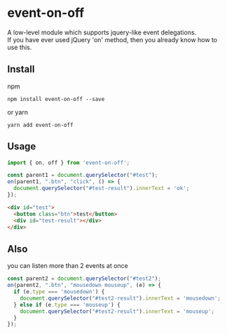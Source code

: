 # event-on-off
A low-level module which supports jquery-like event delegations.<br>
If you have ever used jQuery 'on' method, then you already know how to use this.

## Install

npm

```
npm install event-on-off --save
```

or yarn

```
yarn add event-on-off
```

## Usage

```js
import { on, off } from 'event-on-off';

const parent1 = document.querySelector("#test");
on(parent1, ".btn", "click", () => {
  document.querySelector("#test-result").innerText = 'ok';
});
```

```html
<div id="test">
  <button class="btn">test</button>
  <div id="test-result"></div>
</div>
```

## Also

you can listen more than 2 events at once

```js
const parent2 = document.querySelector("#test2");
on(parent2, ".btn", "mousedown mouseup", (e) => {
  if (e.type === 'mousedown') {
    document.querySelector("#test2-result").innerText = 'mousedown';
  } else if (e.type === 'mouseup') {
    document.querySelector("#test2-result").innerText = 'mouseup';
  }
});
```

